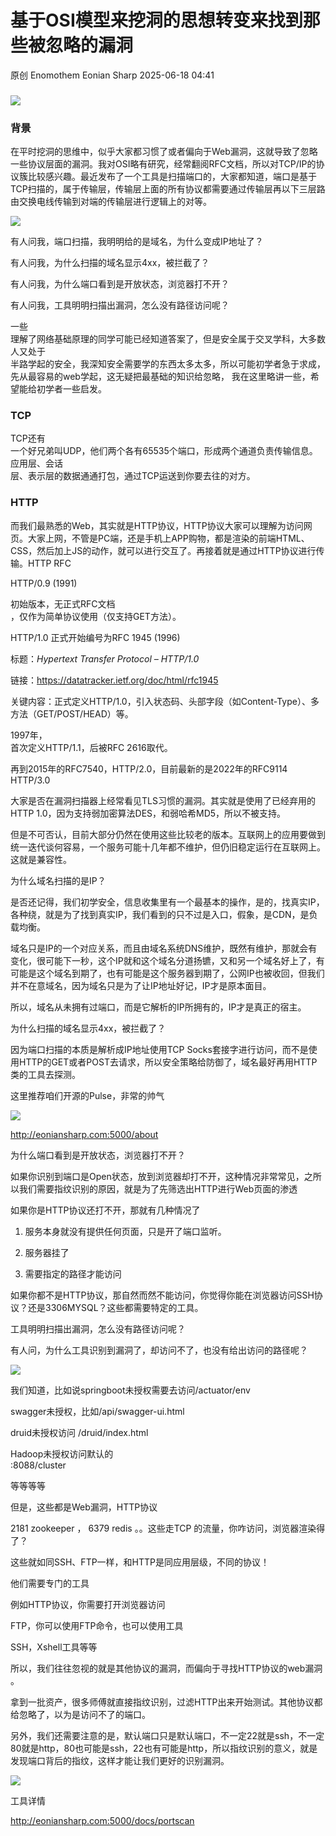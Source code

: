 #  基于OSI模型来挖洞的思想转变来找到那些被忽略的漏洞  
原创 Enomothem  Eonian Sharp   2025-06-18 04:41  
  
###   
  
![](https://mmbiz.qpic.cn/sz_mmbiz_jpg/hvMQKkLOqzMwIWd8s9zobcZnnqUdZabGib4E1KO7L3Br2w1GI4jgc2WW9LMWtnic039qQxmvEy7bKWiceJWscjquQ/640?wx_fmt=jpeg "")  
### 背景  
  
在平时挖洞的思维中，似乎大家都习惯了或者偏向于Web漏洞，这就导致了忽略一些协议层面的漏洞。我对OSI略有研究，经常翻阅RFC文档，所以对TCP/IP的协议簇比较感兴趣。最近发布了一个工具是扫描端口的，大家都知道，端口是基于TCP扫描的，属于传输层，传输层上面的所有协议都需要通过传输层再以下三层路由交换电线传输到对端的传输层进行逻辑上的对等。  
  
![](https://mmbiz.qpic.cn/sz_mmbiz_jpg/hvMQKkLOqzNckpmkIOA2TDBzbeqnZISFGtgNPnqC2XnlsTq0OiayO2icJ6JHhZrfglBCWkuKvVL18OSicND8scw2Q/640?wx_fmt=jpeg "")  
  
有人问我，端口扫描，我明明给的是域名，为什么变成IP地址了？  
  
有人问我，为什么扫描的域名显示4xx，被拦截了？  
  
有人问我，为什么端口看到是开放状态，浏览器打不开？  
  
有人问我，工具明明扫描出漏洞，怎么没有路径访问呢？  
  
一些  
理解了网络基础原理的同学可能已经知道答案了，但是安全属于交叉学科，大多数人又处于  
半路学起的安全，我深知安全需要学的东西太多太多，所以可能初学者急于求成，先从最容易的web学起，这无疑把最基础的知识给忽略， 我在这里略讲一些，希望能给初学者一些启发。  
### TCP  
  
TCP还有  
一个好兄弟叫UDP，他们两个各有65535个端口，形成两个通道负责传输信息。应用层、会话  
层、表示层的数据通通打包，通过TCP运送到你要去往的对方。  
  
### HTTP  
  
  
  
而我们最熟悉的Web，其实就是HTTP协议，HTTP协议大家可以理解为访问网页。大家上网，不管是PC端，还是手机上APP购物，都是渲染的前端HTML、CSS，然后加上JS的动作，就可以进行交互了。再接着就是通过HTTP协议进行传输。HTTP RFC  
  
HTTP/0.9 (1991)  
  
初始版本，无正式RFC文档  
，仅作为简单协议使用（仅支持GET方法）。  
  
HTTP/1.0 正式开始编号为RFC 1945 (1996)  
  
标题：*Hypertext Transfer Protocol – HTTP/1.0*  
  
链接：https://datatracker.ietf.org/doc/html/rfc1945  
  
关键内容：正式定义HTTP/1.0，引入状态码、头部字段（如Content-Type）、多方法（GET/POST/HEAD）等。  
  
1997年，  
首次定义HTTP/1.1，后被RFC 2616取代。  
  
再到2015年的RFC7540，HTTP/2.0，目前最新的是2022年的RFC9114 HTTP/3.0  
  
大家是否在漏洞扫描器上经常看见TLS习惯的漏洞。其实就是使用了已经弃用的HTTP 1.0，因为支持弱加密算法DES，和弱哈希MD5，所以不被支持。  
  
但是不可否认，目前大部分仍然在使用这些比较老的版本。互联网上的应用要做到统一迭代谈何容易，一个服务可能十几年都不维护，但仍旧稳定运行在互联网上。这就是兼容性。  
  
  
为什么域名扫描的是IP？  
  
是否还记得，我们初学安全，信息收集里有一个最基本的操作，是的，找真实IP，各种绕，就是为了找到真实IP，我们看到的只不过是入口，假象，是CDN，是负载均衡。  
  
域名只是IP的一个对应关系，而且由域名系统DNS维护，既然有维护，那就会有变化，很可能下一秒，这个IP就和这个域名分道扬镳，又和另一个域名好上了，有可能是这个域名到期了，也有可能是这个服务器到期了，公网IP也被收回，但我们并不在意域名，因为域名只是为了让IP地址好记，IP才是原本面目。  
  
所以，域名从未拥有过端口，而是它解析的IP所拥有的，IP才是真正的宿主。  
  
  
为什么扫描的域名显示4xx，被拦截了？  
  
因为端口扫描的本质是解析成IP地址使用TCP Socks套接字进行访问，而不是使用HTTP的GET或者POST去请求，所以安全策略给防御了，域名最好再用HTTP类的工具去探测。  
  
  
这里推荐咱们开源的Pulse，非常的帅气  
  
![](https://mmbiz.qpic.cn/sz_mmbiz_png/hvMQKkLOqzNckpmkIOA2TDBzbeqnZISFDa6oxAM6wic56ql3dq5vEFEticibxHCep5ehn0ia9jFomeIEhOU79nYoOw/640?wx_fmt=png&from=appmsg "")  
  
http://eoniansharp.com:5000/about  
  
  
为什么端口看到是开放状态，浏览器打不开？  
  
如果你识别到端口是Open状态，放到浏览器却打不开，这种情况非常常见，之所以我们需要指纹识别的原因，就是为了先筛选出HTTP进行Web页面的渗透  
  
如果你是HTTP协议还打不开，那就有几种情况了  
  
1. 服务本身就没有提供任何页面，只是开了端口监听。  
  
2. 服务器挂了  
  
3. 需要指定的路径才能访问  
  
如果你都不是HTTP协议，那自然而然不能访问，你觉得你能在浏览器访问SSH协议？还是3306MYSQL？这些都需要特定的工具。  
  
  
工具明明扫描出漏洞，怎么没有路径访问呢？  
  
有人问，为什么工具识别到漏洞了，却访问不了，也没有给出访问的路径呢？  
  
![](https://mmbiz.qpic.cn/sz_mmbiz_png/hvMQKkLOqzNckpmkIOA2TDBzbeqnZISFyyicPpKO4nhcC5jEjsXkXQrR3JibH7l5GJCyoEfZibboyDXoQvvKtw5mQ/640?wx_fmt=png&from=appmsg "")  
  
  
我们知道，比如说springboot未授权需要去访问/actuator/env  
  
swagger未授权，比如/api/swagger-ui.html  
  
druid未授权访问 /druid/index.html  
  
Hadoop未授权访问默认的  
:8088/cluster  
  
等等等等  
  
  
但是，这些都是Web漏洞，HTTP协议  
  
2181 zookeeper ， 6379 redis 。。这些走TCP 的流量，你咋访问，浏览器渲染得了？  
  
这些就如同SSH、FTP一样，和HTTP是同应用层级，不同的协议！  
  
他们需要专门的工具  
  
例如HTTP协议，你需要打开浏览器访问  
  
FTP，你可以使用FTP命令，也可以使用工具  
  
SSH，Xshell工具等等  
  
所以，我们往往忽视的就是其他协议的漏洞，而偏向于寻找HTTP协议的web漏洞  
。  
  
  
拿到一批资产，很多师傅就直接指纹识别，过滤HTTP出来开始测试。其他协议都给忽略了，以为是访问不了的端口。  
  
  
另外，我们还需要注意的是，默认端口只是默认端口，不一定22就是ssh，不一定80就是http，80也可能是ssh，22也有可能是http，所以指纹识别的意义，就是发现端口背后的指纹，这样才能让我们更好的识别漏洞。  
  
![](https://mmbiz.qpic.cn/sz_mmbiz_png/hvMQKkLOqzNckpmkIOA2TDBzbeqnZISF8XcSzySyBheMTbDszDb6OFP3fu2y6MdXfdraP0je8zcMylwcQfOSVQ/640?wx_fmt=png&from=appmsg "")  
  
工具详情  
  
http://eoniansharp.com:5000/docs/portscan  
  
